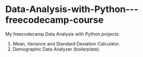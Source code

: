 # Data-Analysis-with-Python---freecodecamp-course
My freecodecamp Data Analysis with Python projects:

1. Mean, Variance and Standard Deviation Calculator.
2. Demographic Data Analyzer (boilerplate).
